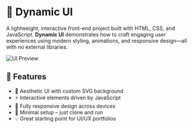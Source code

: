 # 🌟 Dynamic UI

A lightweight, interactive front-end project built with HTML, CSS, and JavaScript. **Dynamic UI** demonstrates how to craft engaging user experiences using modern styling, animations, and responsive design—all with no external libraries.

![UI Preview](https://raw.githubusercontent.com/pritisingh-09/Dynamic-UI/main/preview.png)

## 🚀 Features

- 🎨 Aesthetic UI with custom SVG background
- ⚡ Interactive elements driven by JavaScript
- 📱 Fully responsive design across devices
- 💾 Minimal setup – just clone and run
- 💡 Great starting point for UI/UX portfolios

